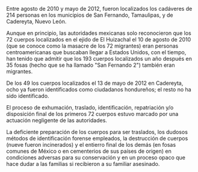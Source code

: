 Entre agosto de 2010 y mayo de 2012, fueron localizados los cadáveres de 214 personas en los municipios de San Fernando, Tamaulipas, y de Cadereyta, Nuevo León.
 
Aunque en principio, las autoridades mexicanas solo reconocieron que los 72 cuerpos localizados en el ejido de El Huizachal el 10 de agosto de 2010 (que se conoce como la masacre de los 72 migrantes) eran personas centroamericanas que buscaban llegar a Estados Unidos, con el tiempo, han tenido que admitir que los 193 cuerpos localizados un año después en 35 fosas (hecho que se ha llamado "San Fernando 2") también eran migrantes.
 
De los 49 los cuerpos localizados el 13 de mayo de 2012 en Cadereyta, ocho ya fueron identificados como ciudadanos hondureños; el resto no ha sido identificado.
 
El proceso de exhumación, traslado, identificación, repatriación y/o disposición final de los primeros 72 cuerpos estuvo marcado por una actuación negligente de las autoridades.
 
La deficiente preparación de los cuerpos para ser traslados, los dudosos métodos de identificación forense empleados, la destrucción de cuerpos (nueve fueron incinerados) y el entierro final de los demás (en fosas comunes de México o en cementerios de sus países de origen) en condiciones adversas para su conservación y en un proceso opaco que hace dudar a las familias si recibieron a su familiar asesinado.
